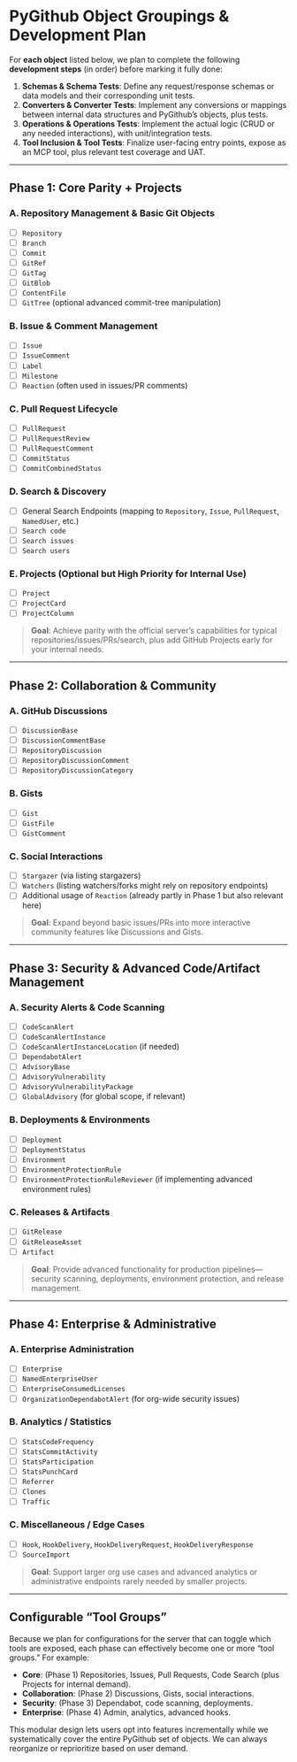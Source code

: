 # PyGithub Object Groupings & Development Plan

For **each object** listed below, we plan to complete the following **development steps** (in order) before marking it fully done:

1. **Schemas & Schema Tests**: Define any request/response schemas or data models and their corresponding unit tests.  
2. **Converters & Converter Tests**: Implement any conversions or mappings between internal data structures and PyGithub’s objects, plus tests.  
3. **Operations & Operations Tests**: Implement the actual logic (CRUD or any needed interactions), with unit/integration tests.  
4. **Tool Inclusion & Tool Tests**: Finalize user-facing entry points, expose as an MCP tool, plus relevant test coverage and UAT.

---

## Phase 1: Core Parity + Projects

### A. Repository Management & Basic Git Objects
- [ ] `Repository`
- [ ] `Branch`
- [ ] `Commit`
- [ ] `GitRef`
- [ ] `GitTag`
- [ ] `GitBlob`
- [ ] `ContentFile`
- [ ] `GitTree` (optional advanced commit-tree manipulation)

### B. Issue & Comment Management
- [ ] `Issue`
- [ ] `IssueComment`
- [ ] `Label`
- [ ] `Milestone`
- [ ] `Reaction` (often used in issues/PR comments)

### C. Pull Request Lifecycle
- [ ] `PullRequest`
- [ ] `PullRequestReview`
- [ ] `PullRequestComment`
- [ ] `CommitStatus`
- [ ] `CommitCombinedStatus`

### D. Search & Discovery
- [ ] General Search Endpoints (mapping to `Repository`, `Issue`, `PullRequest`, `NamedUser`, etc.)
- [ ] `Search code`
- [ ] `Search issues`
- [ ] `Search users`

### E. **Projects** (Optional but High Priority for Internal Use)
- [ ] `Project`
- [ ] `ProjectCard`
- [ ] `ProjectColumn`

> **Goal**: Achieve parity with the official server’s capabilities for typical repositories/issues/PRs/search, plus add GitHub Projects early for your internal needs.

---

## Phase 2: Collaboration & Community

### A. GitHub Discussions
- [ ] `DiscussionBase`
- [ ] `DiscussionCommentBase`
- [ ] `RepositoryDiscussion`
- [ ] `RepositoryDiscussionComment`
- [ ] `RepositoryDiscussionCategory`

### B. Gists
- [ ] `Gist`
- [ ] `GistFile`
- [ ] `GistComment`

### C. Social Interactions
- [ ] `Stargazer` (via listing stargazers)
- [ ] `Watchers` (listing watchers/forks might rely on repository endpoints)
- [ ] Additional usage of `Reaction` (already partly in Phase 1 but also relevant here)

> **Goal**: Expand beyond basic issues/PRs into more interactive community features like Discussions and Gists.

---

## Phase 3: Security & Advanced Code/Artifact Management

### A. Security Alerts & Code Scanning
- [ ] `CodeScanAlert`
- [ ] `CodeScanAlertInstance`
- [ ] `CodeScanAlertInstanceLocation` (if needed)
- [ ] `DependabotAlert`
- [ ] `AdvisoryBase`
- [ ] `AdvisoryVulnerability`
- [ ] `AdvisoryVulnerabilityPackage`
- [ ] `GlobalAdvisory` (for global scope, if relevant)

### B. Deployments & Environments
- [ ] `Deployment`
- [ ] `DeploymentStatus`
- [ ] `Environment`
- [ ] `EnvironmentProtectionRule`
- [ ] `EnvironmentProtectionRuleReviewer` (if implementing advanced environment rules)

### C. Releases & Artifacts
- [ ] `GitRelease`
- [ ] `GitReleaseAsset`
- [ ] `Artifact`

> **Goal**: Provide advanced functionality for production pipelines—security scanning, deployments, environment protection, and release management.

---

## Phase 4: Enterprise & Administrative

### A. Enterprise Administration
- [ ] `Enterprise`
- [ ] `NamedEnterpriseUser`
- [ ] `EnterpriseConsumedLicenses`
- [ ] `OrganizationDependabotAlert` (for org-wide security issues)

### B. Analytics / Statistics
- [ ] `StatsCodeFrequency`
- [ ] `StatsCommitActivity`
- [ ] `StatsParticipation`
- [ ] `StatsPunchCard`
- [ ] `Referrer`
- [ ] `Clones`
- [ ] `Traffic`

### C. Miscellaneous / Edge Cases
- [ ] `Hook`, `HookDelivery`, `HookDeliveryRequest`, `HookDeliveryResponse`
- [ ] `SourceImport`

> **Goal**: Support larger org use cases and advanced analytics or administrative endpoints rarely needed by smaller projects.

---

## Configurable “Tool Groups”

Because we plan for configurations for the server that can toggle which tools are exposed, each phase can effectively become one or more “tool groups.” For example:

- **Core**: (Phase 1) Repositories, Issues, Pull Requests, Code Search (plus Projects for internal demand).
- **Collaboration**: (Phase 2) Discussions, Gists, social interactions.
- **Security**: (Phase 3) Dependabot, code scanning, deployments.
- **Enterprise**: (Phase 4) Admin, analytics, advanced hooks.

This modular design lets users opt into features incrementally while we systematically cover the entire PyGithub set of objects.
We can always reorganize or reprioritize based on user demand.
